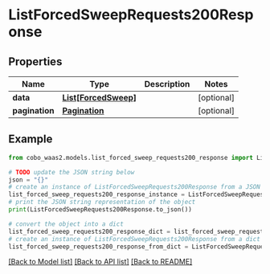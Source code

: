 # ListForcedSweepRequests200Response


## Properties

Name | Type | Description | Notes
------------ | ------------- | ------------- | -------------
**data** | [**List[ForcedSweep]**](ForcedSweep.md) |  | [optional] 
**pagination** | [**Pagination**](Pagination.md) |  | [optional] 

## Example

```python
from cobo_waas2.models.list_forced_sweep_requests200_response import ListForcedSweepRequests200Response

# TODO update the JSON string below
json = "{}"
# create an instance of ListForcedSweepRequests200Response from a JSON string
list_forced_sweep_requests200_response_instance = ListForcedSweepRequests200Response.from_json(json)
# print the JSON string representation of the object
print(ListForcedSweepRequests200Response.to_json())

# convert the object into a dict
list_forced_sweep_requests200_response_dict = list_forced_sweep_requests200_response_instance.to_dict()
# create an instance of ListForcedSweepRequests200Response from a dict
list_forced_sweep_requests200_response_from_dict = ListForcedSweepRequests200Response.from_dict(list_forced_sweep_requests200_response_dict)
```
[[Back to Model list]](../README.md#documentation-for-models) [[Back to API list]](../README.md#documentation-for-api-endpoints) [[Back to README]](../README.md)


